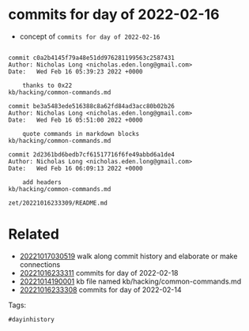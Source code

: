 # commits for day of 2022-02-16

- concept of `commits for day of 2022-02-16`

```

commit c0a2b4145f79a48e51dd976281199563c2587431
Author: Nicholas Long <nicholas.eden.long@gmail.com>
Date:   Wed Feb 16 05:39:23 2022 +0000

    thanks to 0x22
kb/hacking/common-commands.md

commit be3a5483ede516388c8a62fd84ad3acc80b02b26
Author: Nicholas Long <nicholas.eden.long@gmail.com>
Date:   Wed Feb 16 05:51:00 2022 +0000

    quote commands in markdown blocks
kb/hacking/common-commands.md

commit 2d2361bd6bedb7cf61517716f6fe49abbd6a1de4
Author: Nicholas Long <nicholas.eden.long@gmail.com>
Date:   Wed Feb 16 06:09:13 2022 +0000

    add headers
kb/hacking/common-commands.md
```

` zet/20221016233309/README.md `

# Related

- [20221017030519](/zet/20221017030519/README.md) walk along commit history and elaborate or make connections
- [20221016233311](/zet/20221016233311/README.md) commits for day of 2022-02-18
- [20221014190001](/zet/20221014190001/README.md) kb file named kb/hacking/common-commands.md
- [20221016233308](/zet/20221016233308/README.md) commits for day of 2022-02-14

Tags:

    #dayinhistory
